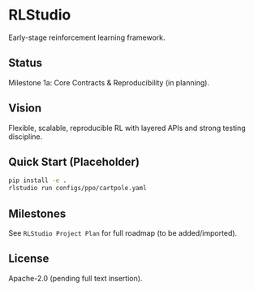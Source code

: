 # RLStudio

Early-stage reinforcement learning framework.

## Status

Milestone 1a: Core Contracts & Reproducibility (in planning).

## Vision

Flexible, scalable, reproducible RL with layered APIs and strong testing discipline.

## Quick Start (Placeholder)

```bash
pip install -e .
rlstudio run configs/ppo/cartpole.yaml
```

## Milestones

See `RLStudio Project Plan` for full roadmap (to be added/imported).

## License

Apache-2.0 (pending full text insertion).
